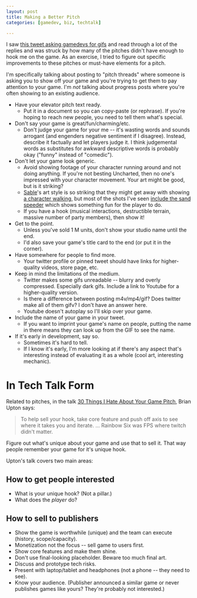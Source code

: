 ```yaml
---
layout: post
title: Making a Better Pitch
categories: [gamedev, biz, techtalk]

---
```


I saw [this tweet asking gamedevs for
gifs](https://twitter.com/DevRelCallum/status/1181131486084251648) and read
through a lot of the replies and was struck by how many of the pitches didn't
have enough to hook me on the game. As an exercise, I tried to figure out
specific improvements to these pitches or must-have elements for a pitch.

I'm specifically talking about posting to "pitch threads" where someone is
asking you to show off your game and you're trying to get them to pay attention
to your game. I'm *not* talking about progress posts where you're often showing
to an existing audience.

* Have your elevator pitch text ready.
    * Put it in a document so you can copy-paste (or rephrase). If you're hoping to reach new people, you need to tell them what's special.
* Don't say your game is great/fun/charming/etc.
    * Don't judge your game for your me -- it's wasting words and sounds arrogant (and engenders negative sentiment if I disagree). Instead, describe it factually and let players judge it. I think judgemental words as substitutes for awkward descriptive words is probably okay ("funny" instead of "comedic").
* Don't let your game look generic.
    * Avoid showing footage of your character running around and not doing anything. If you're not besting Uncharted, then no one's impressed with your character movement. Your art might be good, but is it striking?
    * [Sable](https://www.shed-works.co.uk)'s art style is so striking that they might get away with showing [a character walking](http://68.media.tumblr.com/a82dc63ab203154498bfa011bbcba2f0/tumblr_ophgkemqws1r9wzepo1_1280.gif), but most of the shots I've seen [include the sand speeder](http://68.media.tumblr.com/01bd9e5a136bfe10839bb2c77d6c52aa/tumblr_opuipgzPQO1r9wzepo1_1280.gif) which shows something fun for the player to do.
    * If you have a hook (musical interactions, destructible terrain, massive number of party members), then show it!
* Get to the point.
    * Unless you've sold 1 M units, don't show your studio name until the end.
    * I'd also save your game's title card to the end (or put it in the corner).
* Have somewhere for people to find more.
    * Your twitter profile or pinned tweet should have links for higher-quality videos, store page, etc.
* Keep in mind the limitations of the medium.
    * Twitter makes some gifs unreadable -- blurry and overly compressed. Especially dark gifs. Include a link to Youtube for a higher-quality version.
    * Is there a difference between posting m4v/mp4/gif? Does twitter make all of them gifv? I don't have an answer here.
    * Youtube doesn't autoplay so I'll skip over your game.
* Include the name of your game in your tweet.
    * If you want to imprint your game's name on people, putting the name in there means they can look up from the GIF to see the name.
* If it's early in development, say so.
    * Sometimes it's hard to tell.
    * If I know it's early, I'm more looking at if there's any aspect that's interesting instead of evaluating it as a whole (cool art, interesting mechanic).


# In Tech Talk Form

Related to pitches, in the talk [30 Things I Hate About Your Game
Pitch](https://www.youtube.com/watch?v=4LTtr45y7P0), Brian Upton says:

> To help sell your hook, take core feature and push off axis to see where it takes you and iterate. ... Rainbow Six was FPS where twitch didn't matter.

Figure out what's unique about your game and use that to sell it. That way
people remember your game for it's unique hook.

Upton's talk covers two main areas:

## How to get people interested

* What is your unique hook? (Not a pillar.)
* What does the *player* do?

## How to sell to publishers

* Show the game is worthwhile (unique) and the team can execute (history, scope/capacity).
* Monetization not the focus -- sell game to users first.
* Show core features and make them shine.
* Don't use final-looking placeholder. Beware too much final art.
* Discuss and prototype tech risks.
* Present with laptop/tablet and headphones (not a phone -- they need to see).
* Know your audience. (Publisher announced a similar game or never publishes games like yours? They're probably not interested.)

